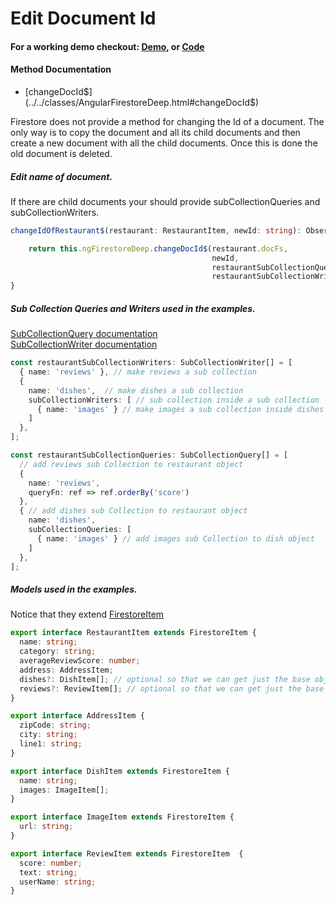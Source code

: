 # Edit Document Id

#### For a working demo checkout: [Demo](../../../demo_), or [Code](https://github.com/Tylder/angularfirestore-deep)

#### Method Documentation

- [changeDocId$](../../classes/AngularFirestoreDeep.html#changeDocId$)

Firestore does not provide a method for changing the Id of a document. The only way is to copy the document and all its child documents and
then create a new document with all the child documents. Once this is done the old document is deleted.

##### Edit name of document.

If there are child documents your should provide subCollectionQueries and subCollectionWriters.

```typescript
changeIdOfRestaurant$(restaurant: RestaurantItem, newId: string): Observable<RestaurantItem> {

    return this.ngFirestoreDeep.changeDocId$(restaurant.docFs,
                                             newId,
                                             restaurantSubCollectionQueries,
                                             restaurantSubCollectionWriters);
}
```

##### Sub Collection Queries and Writers used in the examples.

[SubCollectionQuery documentation](../../interfaces/SubCollectionQuery.html)
<br>
[SubCollectionWriter documentation](../../interfaces/SubCollectionWriter.html)

```typescript
const restaurantSubCollectionWriters: SubCollectionWriter[] = [
  { name: 'reviews' }, // make reviews a sub collection
  {
    name: 'dishes',  // make dishes a sub collection
    subCollectionWriters: [ // sub collection inside a sub collection
      { name: 'images' } // make images a sub collection inside dishes
    ]
  },
];

const restaurantSubCollectionQueries: SubCollectionQuery[] = [
  // add reviews sub Collection to restaurant object
  {
    name: 'reviews',
    queryFn: ref => ref.orderBy('score')
  },
  { // add dishes sub Collection to restaurant object
    name: 'dishes',
    subCollectionQueries: [
      { name: 'images' } // add images sub Collection to dish object
    ]
  },
];
```

##### Models used in the examples.

Notice that they extend [FirestoreItem](../../interfaces/FirestoreItem.html)

```typescript
export interface RestaurantItem extends FirestoreItem {
  name: string;
  category: string;
  averageReviewScore: number;
  address: AddressItem;
  dishes?: DishItem[]; // optional so that we can get just the base object to display in a list
  reviews?: ReviewItem[]; // optional so that we can get just the base object to display in a list
}

export interface AddressItem {
  zipCode: string;
  city: string;
  line1: string;
}

export interface DishItem extends FirestoreItem {
  name: string;
  images: ImageItem[];
}

export interface ImageItem extends FirestoreItem {
  url: string;
}

export interface ReviewItem extends FirestoreItem  {
  score: number;
  text: string;
  userName: string;
}
```
